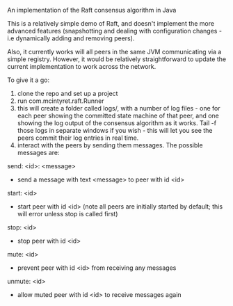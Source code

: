 An implementation of the Raft consensus algorithm in Java

This is a relatively simple demo of Raft, and doesn't implement the more advanced features
(snapshotting and dealing with configuration changes - i.e dynamically adding and removing peers).

Also, it currently works will all peers in the same JVM communicating via a simple registry. However, it would be
 relatively straightforward to update the current implementation to work across the network.

To give it a go:

1. clone the repo and set up a project
2. run com.mcintyret.raft.Runner
3. this will create a folder called logs/, with a number of log files - one for each peer showing the committed state machine
of that peer, and one showing the log output of the consensus algorithm as it works. Tail -f those logs in separate windows
if you wish - this will let you see the peers commit their log entries in real time.
4. interact with the peers by sending them messages. The possible messages are:

send: \<id\>: \<message\>
- send a message with text \<message\> to peer with id \<id\>

start: \<id\>
- start peer with id \<id\> (note all peers are initially started by default; this will error unless stop is called first)

stop: \<id\>
- stop peer with id \<id\>

mute: \<id\>
- prevent peer with id \<id\> from receiving any messages

unmute: \<id\>
- allow muted peer with id \<id\> to receive messages again
